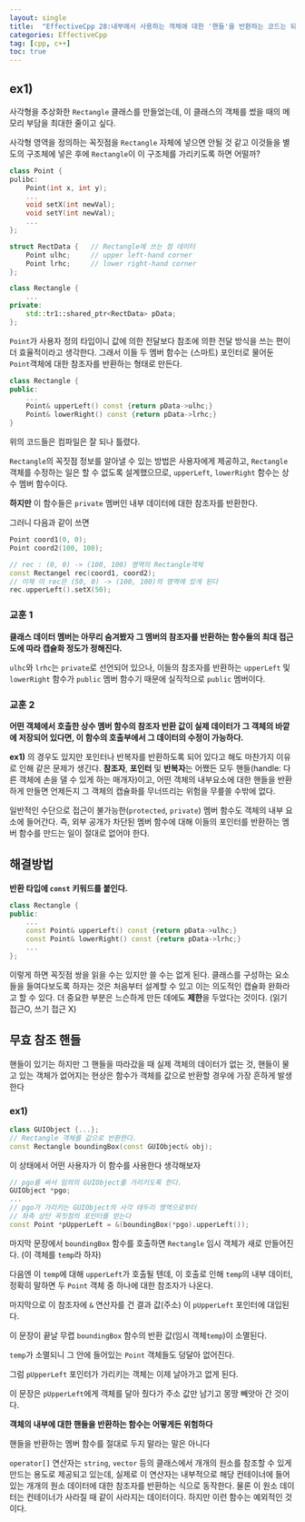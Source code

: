 ```yaml
---
layout: single
title:  "EffectiveCpp 28:내부에서 사용하는 객체에 대한 '핸들'을 반환하는 코드는 되도록 피하자"
categories: EffectiveCpp
tag: [cpp, c++]
toc: true
---
```


## **ex1)**
사각형을 추상화한 `Rectangle` 클래스를 만들었는데, 이 클래스의 객체를 썼을 때의 메모리 부담을 최대한 줄이고 싶다.

사각형 영역을 정의하는 꼭짓점을 `Rectangle` 자체에 넣으면 안될 것 같고 이것들을 별도의 구조체에 넣은 후에 `Rectangle`이 이 구조체를 가리키도록 하면 어떨까?

```cpp
class Point {
pulibc:
    Point(int x, int y);
    ...
    void setX(int newVal);
    void setY(int newVal);
    ...
};

struct RectData {   // Rectangle에 쓰는 점 데이터
    Point ulhc;     // upper left-hand corner
    Point lrhc;     // lower right-hand corner
};

class Rectangle {
    ...
private:
    std::tr1::shared_ptr<RectData> pData;
};
```
`Point`가 사용자 정의 타입이니 값에 의한 전달보다 참조에 의한 전달 방식을 쓰는 편이 더 효율적이라고 생각한다. 그래서 이들 두 멤버 함수는 (스마트) 포인터로 물어둔 `Point`객체에 대한 참조자를 반환하는 형태로 만든다.
```cpp
class Rectangle {
public:
    ...
    Point& upperLeft() const {return pData->ulhc;}
    Point& lowerRight() const {return pData->lrhc;}
}
```

위의 코드들은 컴파일은 잘 되나 틀렸다. 

`Rectangle`의 꼭짓점 정보를 알아낼 수 있는 방법은 사용자에게 제공하고, `Rectangle` 객체를 수정하는 일은 할 수 없도록 설계했으므로, `upperLeft`, `lowerRight` 함수는 상수 멤버 함수이다.

**하지만** 이 함수들은 `private` 멤버인 내부 데이터에 대한 참조자를 반환한다.

그러니 다음과 같이 쓰면
```cpp
Point coord1(0, 0);
Point coord2(100, 100);

// rec : (0, 0) -> (100, 100) 영역의 Rectangle객체
const Rectangel rec(coord1, coord2);
// 이제 이 rec은 (50, 0) -> (100, 100)의 영역에 있게 된다
rec.upperLeft().setX(50);
```
### **교훈 1**
**클래스 데이터 멤버는 아무리 숨겨봤자 그 멤버의 참조자를 반환하는 함수들의 최대 접근도에 따라 캡슐화 정도가 정해진다.**

`ulhc`와 `lrhc`는 `private`로 선언되어 있으나, 이들의 참조자를 반환하는 `upperLeft` 및 `lowerRight` 함수가 `public` 멤버 함수기 때문에 실직적으로 `public` 멤버이다.

### **교훈 2**
**어떤 객체에서 호출한 상수 멤버 함수의 참조자 반환 값이 실제 데이터가 그 객체의 바깥에 저장되어 있다면, 이 함수의 호출부에서 그 데이터의 수정이 가능하다.**

**ex1)** 의 경우도 있지만 포인터나 반복자를 반환하도록 되어 있다고 해도 마찬가지 이유로 인해 같은 문제가 생긴다. **참조자**, **포인터** 및 **반복자**는 어쨌든 모두 핸들(handle: 다른 객체에 손을 댈 수 있게 하는 매개자)이고, 어떤 객체의 내부요소에 대한 핸들을 반환하게 만들면 언제든지 그 객체의 캡슐화를 무너뜨리는 위험을 무릎쓸 수밖에 없다.

일반적인 수단으로 접근이 불가능한(`protected`, `private`) 멤버 함수도 객체의 내부 요소에 들어간다. 즉, 외부 공개가 차단된 멤버 함수에 대해 이들의 포인터를 반환하는 멤버 함수를 만드는 일이 절대로 없어야 한다.

## **해결방법**

**반환 타입에 `const` 키워드를 붙인다.**
```cpp
class Rectangle {
public:
    ...
    const Point& upperLeft() const {return pData->ulhc;}
    const Point& lowerRight() const {return pData->lrhc;}
    ...
};
```
이렇게 하면 꼭짓점 쌍을 읽을 수는 있지만 쓸 수는 없게 된다. 클래스를 구성하는 요소들을 들여다보도록 하자는 것은 처음부터 설계할 수 있고 이는 의도적인 캡슐화 완화라고 할 수 있다. 더 중요한 부분은 느슨하게 만든 데에도 **제한**을 두었다는 것이다. (읽기 접근O, 쓰기 접근 X)

## **무효 참조 핸들**
핸들이 있기는 하지만 그 핸들을 따라갔을 때 실제 객체의 데이터가 없는 것, 핸들이 물고 있는 객체가 없어지는 현상은 함수가 객체를 값으로 반환할 경우에 가장 흔하게 발생한다

### **ex1)**
```cpp
class GUIObject {...};
// Rectangle 객체를 값으로 반환한다.
const Rectangle boundingBox(const GUIObject& obj);
```

이 상태에서 어떤 사용자가 이 함수를 사용한다 생각해보자
```cpp
// pgo를 써서 임의의 GUIObject를 가리키도록 한다.
GUIObject *pgo;
...
// pgo가 가리키는 GUIObject의 사각 테두리 영역으로부터 
// 좌측 상단 꼭짓점의 포인터를 얻는다
const Point *pUpperLeft = &(boundingBox(*pgo).upperLeft());
```
마지막 문장에서 `boundingBox` 함수를 호출하면 `Rectangle` 임시 객체가 새로 만들어진다. (이 객체를 `temp`라 하자)

다음엔 이 `temp`에 대해 `upperLeft`가 호출될 텐데, 이 호출로 인해 `temp`의 내부 데이터, 정확히 말하면 두 `Point` 객체 중 하나에 대한 참조자가 나온다.

마지막으로 이 참조자에 `&` 연산자를 건 결과 값(주소) 이 `pUpperLeft` 포인터에 대입된다.

이 문장이 끝날 무렵 `boundingBox` 함수의 반환 값(임시 객체`temp`)이 소멸된다.

`temp`가 소멸되니 그 안에 들어있는 `Point` 객체들도 덩달아 없어진다.

그럼 `pUpperLeft` 포인터가 가리키는 객체는 이제 날아가고 없게 된다.

이 문장은 `pUpperLeft`에게 객체를 달아 줬다가 주소 값만 남기고 몽땅 빼앗아 간 것이다.

**객체의 내부에 대한 핸들을 반환하는 함수는 어떻게든 위험하다**

핸들을 반환하는 멤버 함수를 절대로 두지 말라는 말은 아니다

`operator[]` 연산자는 `string`, `vector` 등의 클래스에서 개개의 원소를 참조할 수 있게 만드는 용도로 제공되고 있는데, 실제로 이 연산자는 내부적으로 해당 컨테이너에 들어 있는 개개의 원소 데이터에 대한 참조자를 반환하는 식으로 동작한다. 물론 이 원소 데이터는 컨테이너가 사라질 때 같이 사라지는 데이터이다. 하지만 이런 함수는 예외적인 것이다.